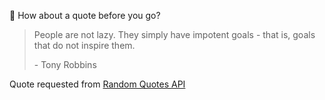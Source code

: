 📣 How about a quote before you go?

> People are not lazy. They simply have impotent goals - that is, goals that do not inspire them.
>
> <p>- Tony Robbins</p>

Quote requested from [Random Quotes API](https://github.com/lukePeavey/quotable)
